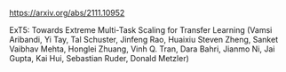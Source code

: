 https://arxiv.org/abs/2111.10952

ExT5: Towards Extreme Multi-Task Scaling for Transfer Learning (Vamsi Aribandi, Yi Tay, Tal Schuster, Jinfeng Rao, Huaixiu Steven Zheng, Sanket Vaibhav Mehta, Honglei Zhuang, Vinh Q. Tran, Dara Bahri, Jianmo Ni, Jai Gupta, Kai Hui, Sebastian Ruder, Donald Metzler)